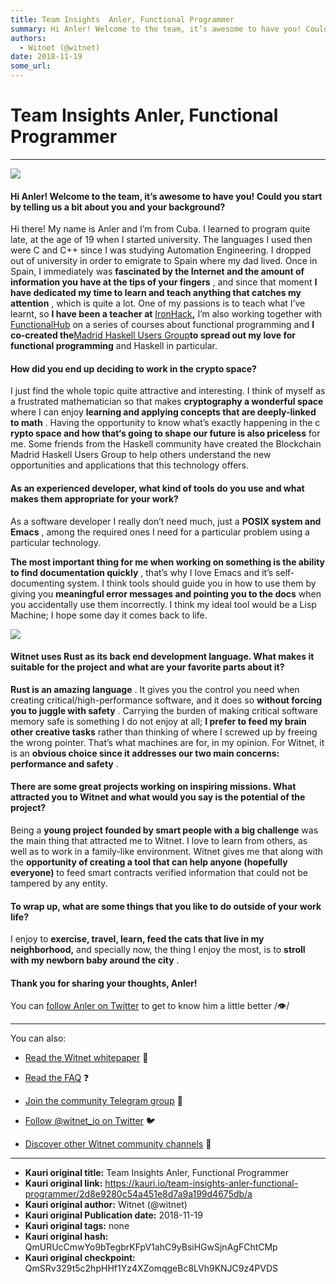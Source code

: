 ```yaml
---
title: Team Insights  Anler, Functional Programmer
summary: Hi Anler! Welcome to the team, it’s awesome to have you! Could you start by telling us a bit about you and your background? Hi there! My name is Anler and I’m from Cuba. I learned to program quite late, at the age of 19 when I started university. The languages I used then were C and C++ since I was studying Automation Engineering. I dropped out of university in order to emigrate to Spain where my dad lived. Once in Spain, I immediately was fascinated by the Internet and the amount of information
authors:
  - Witnet (@witnet)
date: 2018-11-19
some_url: 
---
```


# Team Insights  Anler, Functional Programmer



----


![](https://cdn-images-1.medium.com/max/1200/1*VpV3jtfqCKbRVuPm44MCQQ.png)


#### Hi Anler! Welcome to the team, it’s awesome to have you! Could you start by telling us a bit about you and your background?
Hi there! My name is Anler and I’m from Cuba. I learned to program quite late, at the age of 19 when I started university. The languages I used then were C and C++ since I was studying Automation Engineering. I dropped out of university in order to emigrate to Spain where my dad lived. Once in Spain, I immediately was 
**fascinated by the Internet and the amount of information you have at the tips of your fingers**
 , and since that moment 
**I have dedicated my time to learn and teach anything that catches my attention**
 , which is quite a lot.
One of my passions is to teach what I’ve learnt, so 
**I have been a teacher at** [IronHack](http://ironhack.com)**,** I’m also working together with [FunctionalHub](https://functionalhub.thinkific.com/) on a series of courses about functional programming and **I co-created the**[Madrid Haskell Users Group](https://www.meetup.com/es-ES/Haskell-MAD/)**to spread out my love for functional programming** and Haskell in particular.

#### How did you end up deciding to work in the crypto space?
I just find the whole topic quite attractive and interesting. I think of myself as a frustrated mathematician so that makes 
**cryptography a wonderful space**
 where I can enjoy 
**learning and applying concepts that are deeply-linked to math**
 .
Having the opportunity to know what’s exactly happening in the c 
**rypto space and how that‘s going to shape our future is also priceless**
 for me. Some friends from the Haskell community have created the Blockchain Madrid Haskell Users Group to help others understand the new opportunities and applications that this technology offers.

#### As an experienced developer, what kind of tools do you use and what makes them appropriate for your work?
As a software developer I really don’t need much, just a 
**POSIX system and Emacs**
 , among the required ones I need for a particular problem using a particular technology.
 
**The most important thing for me when working on something is the ability to find documentation quickly**
 , that’s why I love Emacs and it’s self-documenting system. I think tools should guide you in how to use them by giving you 
**meaningful error messages and pointing you to the docs**
 when you accidentally use them incorrectly. I think my ideal tool would be a Lisp Machine; I hope some day it comes back to life.

![](https://cdn-images-1.medium.com/max/2000/1*UCUI0SxniJDJBvzVD2XnAQ.jpeg)


#### Witnet uses Rust as its back end development language. What makes it suitable for the project and what are your favorite parts about it?
 
**Rust is an amazing language**
 . It gives you the control you need when creating critical/high-performance software, and it does so 
**without forcing you to juggle with safety**
 . Carrying the burden of making critical software memory safe is something I do not enjoy at all; 
**I prefer to feed my brain other creative tasks**
 rather than thinking of where I screwed up by freeing the wrong pointer. That’s what machines are for, in my opinion.
For Witnet, it is an 
**obvious choice since it addresses our two main concerns: performance and safety**
 .

#### There are some great projects working on inspiring missions. What attracted you to Witnet and what would you say is the potential of the project?
Being a 
**young project founded by smart people with a big challenge**
 was the main thing that attracted me to Witnet. I love to learn from others, as well as to work in a family-like environment.
Witnet gives me that along with the 
**opportunity of creating a tool that can help anyone (hopefully everyone)**
 to feed smart contracts verified information that could not be tampered by any entity.

#### To wrap up, what are some things that you like to do outside of your work life?
I enjoy to 
**exercise, travel, learn, feed the cats that live in my neighborhood,**
 and specially now, the thing I enjoy the most, is to 
**stroll with my newborn baby around the city**
 .

#### Thank you for sharing your thoughts, Anler!
You can 
[follow Anler on Twitter](https://twitter.com/anler)
 to get to know him a little better /👁/

----

You can also:



 *  [Read the Witnet whitepaper](https://witnet.io/static/witnet-whitepaper.pdf) 📃

 *  [Read the FAQ](https://witnet.io/#/faq) ❓

 *  [Join the community Telegram group](https://t.me/witnetio) 💬

 *  [Follow @witnet_io on Twitter](https://twitter.com/witnet_io) 🐦

 *  [Discover other Witnet community channels](https://witnet.io/#/contact) 👥



---

- **Kauri original title:** Team Insights  Anler, Functional Programmer
- **Kauri original link:** https://kauri.io/team-insights-anler-functional-programmer/2d8e9280c54a451e8d7a9a199d4675db/a
- **Kauri original author:** Witnet (@witnet)
- **Kauri original Publication date:** 2018-11-19
- **Kauri original tags:** none
- **Kauri original hash:** QmURUcCmwYo9bTegbrKFpV1ahC9yBsiHGwSjnAgFChtCMp
- **Kauri original checkpoint:** QmSRv329t5c2hpHHf1Yz4XZomqgeBc8LVh9KNJC9z4PVDS



